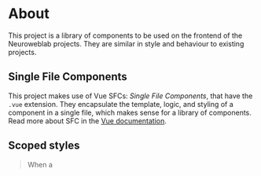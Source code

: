 # About

This project is a library of components to be used on the frontend of the Neuroweblab projects. 
They are similar in style and behaviour to existing projects.

## Single File Components

This project makes use of Vue SFCs: _Single File Components_, that have the `.vue` extension.
They encapsulate the template, logic, and styling of a component in a single file, which makes sense for a library of components. Read more about SFC in the [Vue documentation](https://vuejs.org/guide/scaling-up/sfc.html).

## Scoped styles

> When a <style> tag has the scoped attribute, its CSS will apply to elements of the current component only. This is similar to the style encapsulation found in Shadow DOM.

Read more on https://vuejs.org/api/sfc-css-features.html#scoped-css

The idea here is to encapsulate the appearance of components in the file they are defined, and not let in leak elsewhere.   

## Composition API

The components make use of the Vue 3 [Composition API](https://vuejs.org/guide/extras/composition-api-faq.html) which make code more reusable and [<script setup>](https://vuejs.org/api/sfc-script-setup.html) to make it code more compact.

See below how we use composables to define access to the store methods and properties.

## Store

In the project, the store is comprised of the modules in `src/store`.

Said modules are [composables](https://vuejs.org/guide/reusability/composables.html) that consist of a main function, usually prefixed with `use`, designed to expose stateful logic to other components.

They contain [reactive](https://vuejs.org/guide/extras/reactivity-in-depth.html#reactivity-in-depth) objects and actions to update them that you can "inject" inside of other components.

The idea is to have a centralized way of performing CRUD updates on the stateful slices of data on which rely other components.

## _Pure_ components

Pure components, also sometimes called _dumb_ components, doesn't have any logic tied to them: they're just taking care of how the component look and behave according to props. They can emit events, but the listeners should be plugged in the parent components.

The parent components are said to be container components (or sometimes _smart_ components) : this is where you actually define the logic and actions of updating the store or retrieving data from it. They're the one actually connected to the store, defined above.

This concept makes it possible to separate view and business logic. In the project, pure components are prefixed with _Pure_.


## Storybook

The components are documented through storybook, where you can see their props and see example use cases (for now we just have 'default' ones). Storybook stories are defined in files with the `.stories.js` extension. It's a quite handy tool to develop a component in isolation of other components.

Run `npm run storybook` to launch storybook.

To have a documentation always accessible, it could be possible to build storybook and publish it on Chromatic, for example through this [Github Action](https://github.com/chromaui/action).

## Recommended IDE Setup

- [VSCode](https://code.visualstudio.com/) + [Volar](https://marketplace.visualstudio.com/items?itemName=johnsoncodehk.volar)
